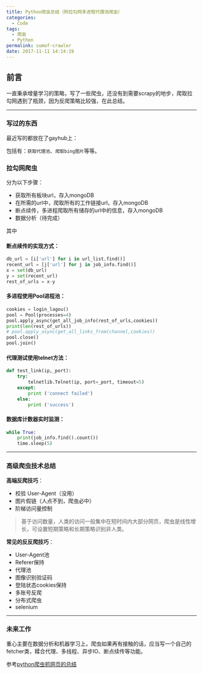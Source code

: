 ```yaml
---
title: Python爬虫总结（附拉勾网多进程代理池爬虫）
categories:
  - Code
tags:
  - 爬虫
  - Python
permalink: sumof-crawler
date: 2017-11-11 14:14:19
---
```


<h2 id="intro">前言</h2>一直秉承增量学习的策略，写了一些爬虫，还没有到需要scrapy的地步，爬取拉勾网遇到了瓶颈，因为反爬策略比较强，在此总结。


<!-- more -->

---------------

### 写过的东西

最近写的都放在了gayhub上：

<div class="github-widget" data-repo="cloisonne/Show-me-the-code_Python"></div>

包括有：`获取代理池`、`爬取bing图片`等等。

### 拉勾网爬虫

分为以下步骤：

- 获取所有板块url，存入mongoDB
- 在所需的url中，爬取所有的工作链接url，存入mongoDB
- 断点续传，多进程爬取所有储存的url中的信息，存入mongoDB
- 数据分析（待完成）

其中

#### 断点续传的实现方式：

``` python
db_url = [i['url'] for i in url_list.find()]
recent_url = [j['url'] for j in job_info.find()]
x = set(db_url)
y = set(recent_url)
rest_of_urls = x-y
```

#### 多进程使用Pool进程池：

``` python
cookies = login_lagou()
pool = Pool(processes=4)
pool.apply_async(get_all_job_info(rest_of_urls,cookies))
print(len(rest_of_urls))
# pool.apply_async(get_all_links_from(channel,cookies))
pool.close()
pool.join()
```

#### 代理测试使用telnet方法：

``` python
def test_link(ip,_port):
    try:
        telnetlib.Telnet(ip, port=_port, timeout=5)
    except:
        print ('connect failed')
    else:
        print ('success')
```

#### 数据库计数器实时监测：

``` python
while True:
    print(job_info.find().count())
    time.sleep(5)
```

----

### 高级爬虫技术总结

**高端反爬技巧**：

- 校验 User-Agent（没用）
- 图片假链（人点不到，爬虫必中）
- 阶梯访问量控制

> 基于访问数量，人类的访问一般集中在短时间内大部分网页，爬虫是线性增长，可设置短期策略和长期策略识别非人类。

**常见的反反爬技巧**：

- User-Agent池
- Referer保持
- 代理池
- 图像识别验证码
- 登陆状态cookies保持
- 多账号反爬
- 分布式爬虫
- selenium

---

### 未来工作

重心主要在数据分析和机器学习上，爬虫如果再有接触的话，应当写一个自己的fetcher类，糅合代理、多线程、异步IO、断点续传等功能。

参考[python爬虫抓网页的总结](http://outofmemory.cn/code-snippet/1653/python-pachong-zhua-wangye-summary)
